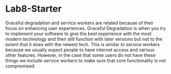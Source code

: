 # Lab8-Starter

Graceful degradation and service workers are related because of their focus on enhancing user experiences. Graceful Degradation is when you try to implement your software to give the best experience with the most modern technology and then still function with later versions but not to the extent that it does with the newest tech. This is similar to service workers because we usually expect people to have internet access and various other features. However, in the case that some users do not have these things we include service workers to make sure that core functionality is not compromised.
